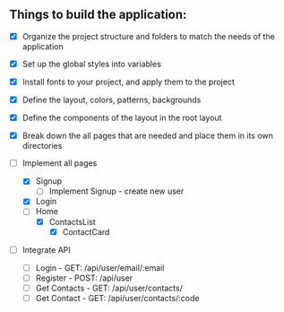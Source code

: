 ## Things to build the application:

-[X] Organize the project structure and folders to match the needs of the application

-[X] Set up the global styles into variables

-[X] Install fonts to your project, and apply them to the project

-[X] Define the layout, colors, patterns, backgrounds 

-[X] Define the components of the layout in the root layout

-[X] Break down the all pages that are needed and place them in its own directories

-[ ] Implement all pages 
   -[X] Signup
      -[ ] Implement Signup - create new user
   -[X] Login
   -[ ] Home
      -[X] ContactsList
        -[X] ContactCard

-[ ] Integrate API
   -[ ] Login - GET: /api/user/email/:email
   -[ ] Register - POST: /api/user
   -[ ] Get Contacts -  GET: /api/user/contacts/
   -[ ] Get Contact - GET: /api/user/contacts/:code

